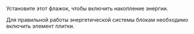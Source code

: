 Установите этот флажок, чтобы включить накопление энергии.

Для правильной работы энергетической системы блокам необходимо включить элемент плитки.